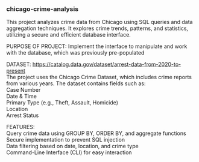 ### chicago-crime-analysis
This project analyzes crime data from Chicago using SQL queries and data aggregation techniques. It explores crime trends, patterns, and statistics, utilizing a secure and efficient database interface.


PURPOSE OF PROJECT:    		Implement the interface to manipulate and work with the database, which was previously pre-populated

DATASET: https://catalog.data.gov/dataset/arrest-data-from-2020-to-present  
The project uses the Chicago Crime Dataset, which includes crime reports from various years. The dataset contains fields such as:  
Case Number  
Date & Time  
Primary Type (e.g., Theft, Assault, Homicide)  
Location  
Arrest Status  

FEATURES:  
Query crime data using GROUP BY, ORDER BY, and aggregate functions  
Secure implementation to prevent SQL injection  
Data filtering based on date, location, and crime type  
Command-Line Interface (CLI) for easy interaction  
